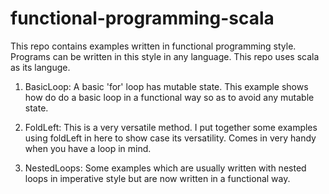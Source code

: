 # functional-programming-scala

This repo contains examples written in functional programming style. Programs can be written in this style in any 
language. This repo uses scala as its languge.
 
 
1. BasicLoop: A basic 'for' loop has mutable state. This example shows how do do a basic loop in a functional 
   way so as to avoid any mutable state. 
   
2. FoldLeft: This is a very versatile method. I put together some examples using foldLeft in here to show case its 
   versatility. Comes in very handy when you have a loop in mind.

3. NestedLoops: Some examples which are usually written with nested loops in imperative style but are now 
   written in a functional way.